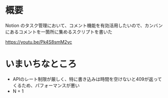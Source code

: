 # 概要
Notion のタスク管理において、コメント機能を有効活用したいので、カンバンにあるコメントを一箇所に集めるスクリプトを書いた

https://youtu.be/Pk4S8smM2yc

# いまいちなところ
- APIのレート制限が厳しく、特に書き込みは時間を空けないと409が返ってくるため、パフォーマンスが悪い
- N + 1